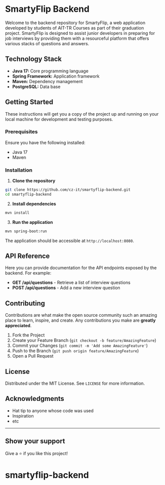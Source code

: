 # SmartyFlip Backend

Welcome to the backend repository for SmartyFlip, a web application developed by students of AIT-TR Courses as part of their graduation project. SmartyFlip is designed to assist junior developers in preparing for job interviews by providing them with a resourceful platform that offers various stacks of questions and answers.

## Technology Stack

- **Java 17:** Core programming language
- **Spring Framework:** Application framework
- **Maven:** Dependency management
- **PostgreSQL:** Data base

## Getting Started

These instructions will get you a copy of the project up and running on your local machine for development and testing purposes.

### Prerequisites

Ensure you have the following installed:
- Java 17
- Maven

### Installation

1. **Clone the repository**

```bash
git clone https://github.com/cz-it/smartyflip-backend.git
cd smartyflip-backend
```

2. **Install dependencies**

```bash
mvn install
```

3. **Run the application**

```bash
mvn spring-boot:run
```

The application should be accessible at `http://localhost:8080`.

## API Reference

Here you can provide documentation for the API endpoints exposed by the backend. For example:

- **GET /api/questions** - Retrieve a list of interview questions
- **POST /api/questions** - Add a new interview question

## Contributing

Contributions are what make the open source community such an amazing place to learn, inspire, and create. Any contributions you make are **greatly appreciated**.

1. Fork the Project
2. Create your Feature Branch (`git checkout -b feature/AmazingFeature`)
3. Commit your Changes (`git commit -m 'Add some AmazingFeature'`)
4. Push to the Branch (`git push origin feature/AmazingFeature`)
5. Open a Pull Request

## License

Distributed under the MIT License. See `LICENSE` for more information.

## Acknowledgments

- Hat tip to anyone whose code was used
- Inspiration
- etc

---

## Show your support

Give a ⭐️ if you like this project!
# smartyflip-backend

